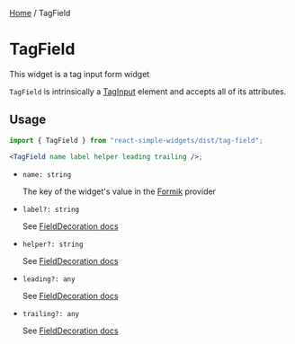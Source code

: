 [Home](../../../README.md) / TagField

# TagField

This widget is a tag input form widget

`TagField` is intrinsically a [TagInput](../tag-input/tag-input-usage.md) element and accepts all of its attributes.

## Usage

```jsx
import { TagField } from "react-simple-widgets/dist/tag-field";

<TagField name label helper leading trailing />;
```

- `name: string`

  The key of the widget's value in the [Formik](https://jaredpalmer.com/formik/) provider

- `label?: string`

  See [FieldDecoration docs](../field-decoration/field-decoration-usage.md)

- `helper?: string`

  See [FieldDecoration docs](../field-decoration/field-decoration-usage.md)

- `leading?: any`

  See [FieldDecoration docs](../field-decoration/field-decoration-usage.md)

- `trailing?: any`

  See [FieldDecoration docs](../field-decoration/field-decoration-usage.md)
